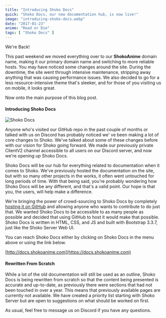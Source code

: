 ```yaml
---
title: "Introducing Shoko Docs"
quick: "Shoko Docs, our new documentation hub, is now live!"
image: "introducing-shoko-docs.webp"
date: "2017-01-23"
anime: "Read or Die"
tags: [ "Shoko Docs" ]
---
```


We're Back!

This past weekend we moved everything over to our **ShokoAnime** domain name, making it our primary domain name and
switching to more reliable hosts. You may have noticed some changes around the site. During the downtime, the site went
through intensive maintenance, stripping away anything that was causing performance issues. We also decided to go for a
less resource-intensive theme that's sleeker, and for those of you visiting us on mobile, it looks great.

Now onto the main purpose of this blog post.

#### Introducing Shoko Docs

![Shoko Docs](/images/blog/introducing-shoko-docs-index.webp)

Anyone who's visited our GitHub repo in the past couple of months or talked with us on Discord has probably noticed we'
ve been making a lot of core changes to Shoko. We've talked about some of these changes before with our vision for Shoko
going forward. We made our previously private ClientV2 channel accessible to all users on our Discord server, and now
we're opening up Shoko Docs.

Shoko Docs will be our hub for everything related to documentation when it comes to Shoko. We've previously hosted the
documentation on the site, but with so many other projects in the works, it often went untouched for long periods of
time. With that being said, you're probably wondering how Shoko Docs will be any different, and that's a valid point.
Our hope is that you, the users, will help make a difference.

We're bringing the power of crowd-sourcing to Shoko Docs by
completely [hosting it on GitHub](https://github.com/ShokoAnime/ShokoDocs) and allowing anyone who wants to contribute
to do just that. We wanted Shoko Docs to be accessible to as many people as possible and decided that using GitHub to
host it would make that possible. Shoko Docs is written in HTML, CSS, and JS and built with Bootstrap 3.3.7, just like
the Shoko Server Web UI.

You can reach Shoko Docs either by clicking on Shoko Docs in the menu above or using the link below.

[http://docs.shokoanime.com](https://docs.shokoanime.com)

#### Rewritten From Scratch

While a lot of the old documentation will still be used as an outline, Shoko Docs is being rewritten from scratch so
that the content being presented is accurate and up-to-date, as previously there were sections that had not been touched
in over a year. This means that previously available pages are currently not available. We have created a priority list
starting with Shoko Server but are open to suggestions on what should be worked on first.

As usual, feel free to message us on Discord if you have any questions.

